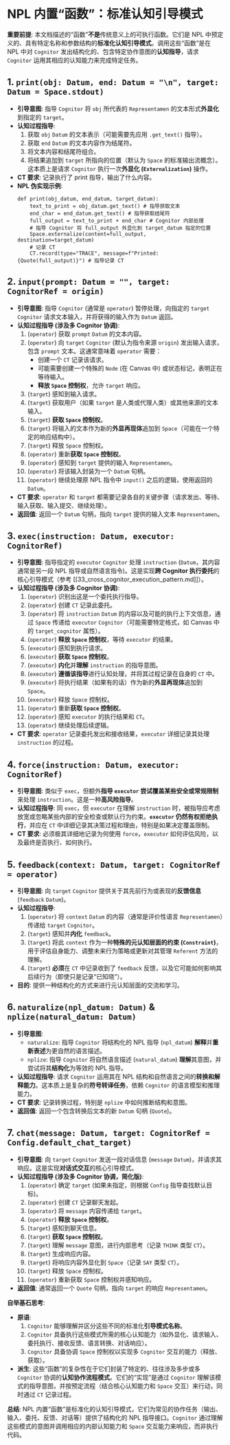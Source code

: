 # NPL 内置“函数”：标准认知引导模式

**重要前提**: 本文档描述的“函数”**不是**传统意义上的可执行函数。它们是 NPL 中预定义的、具有特定名称和参数结构的**标准化认知引导模式**。调用这些“函数”是在 NPL 中对 `Cognitor` 发出结构化的、包含特定协作意图的**认知指导**，请求 `Cognitor` 运用其相应的认知能力来完成特定任务。

## 1. `print(obj: Datum, end: Datum = "\n", target: Datum = Space.stdout)`

* **引导意图**: 指导 `Cognitor` 将 `obj` 所代表的 `Representamen` 的文本形式**外显化**到指定的 `target`。
* **认知过程指导**:
    1.  获取 `obj` `Datum` 的文本表示（可能需要先应用 `.get_text()` 指导）。
    2.  获取 `end` `Datum` 的文本内容作为结尾符。
    3.  将文本内容和结尾符组合。
    4.  将结果追加到 `target` 所指向的位置（默认为 `Space` 的标准输出流概念）。这本质上是请求 `Cognitor` 执行一次**外显化 (`Externalization`)** 操作。
* **CT 要求**: 记录执行了 print 指导，输出了什么内容。
* **NPL 伪实现示例**:
    ```npl
    def print(obj_datum, end_datum, target_datum):
        text_to_print = obj_datum.get_text() # 指导获取文本
        end_char = end_datum.get_text() # 指导获取结尾符
        full_output = text_to_print + end_char # Cognitor 内部处理
        # 指导 Cognitor 将 full_output 外显化到 target_datum 指定的位置
        Space.externalize(content=full_output, destination=target_datum)
        # 记录 CT
        CT.record(type="TRACE", message=f"Printed: {Quote(full_output)}") # 指导记录 CT
    ```

## 2. `input(prompt: Datum = "", target: CognitorRef = origin)`

* **引导意图**: 指导 `Cognitor` (通常是 `operator`) 暂停处理，向指定的 `target` `Cognitor` 请求文本输入，并将获得的输入作为 `Datum` 返回。
* **认知过程指导 (涉及多 Cognitor 协调)**:
    1.  (`operator`) 获取 `prompt` `Datum` 的文本内容。
    2.  (`operator`) 向 `target` `Cognitor` (默认为指令来源 `origin`) 发出输入请求，包含 `prompt` 文本。这通常意味着 `operator` 需要：
        * 创建一个 `CT` 记录该请求。
        * 可能需要创建一个特殊的 `Node` (在 Canvas 中) 或状态标记，表明正在等待输入。
        * **释放 `Space` 控制权**，允许 `target` 响应。
    3.  (`target`) 感知到输入请求。
    4.  (`target`) 获取用户（如果 `target` 是人类或代理人类）或其他来源的文本输入。
    5.  (`target`) **获取 `Space` 控制权**。
    6.  (`target`) 将输入的文本作为新的**外显再现体**追加到 `Space`（可能在一个特定的响应结构中）。
    7.  (`target`) 释放 `Space` 控制权。
    8.  (`operator`) 重新**获取 `Space` 控制权**。
    9.  (`operator`) 感知到 `target` 提供的输入 `Representamen`。
    10. (`operator`) 将该输入封装为一个 `Datum` 句柄。
    11. (`operator`) 继续处理原 NPL 指令中 `input()` 之后的逻辑，使用返回的 `Datum`。
* **CT 要求**: `operator` 和 `target` 都需要记录各自的关键步骤（请求发出、等待、输入获取、输入提交、继续处理）。
* **返回值**: 返回一个 `Datum` 句柄，指向 `target` 提供的输入文本 `Representamen`。

## 3. `exec(instruction: Datum, executor: CognitorRef)`

* **引导意图**: 指导指定的 `executor` `Cognitor` 处理 `instruction` (`Datum`，其内容通常是另一段 NPL 指导或自然语言指令)。这是实现**跨 Cognitor 执行委托**的核心引导模式（参考 [[33_cross_cognitor_execution_pattern.md]]）。
* **认知过程指导 (涉及多 Cognitor 协调)**:
    1.  (`operator`) 识别出这是一个委托执行指导。
    2.  (`operator`) 创建 `CT` 记录此委托。
    3.  (`operator`) 将 `instruction` `Datum` 的内容以及可能的执行上下文信息，通过 `Space` 传递给 `executor` `Cognitor`（可能需要特定格式，如 Canvas 中的 `target_cognitor` 属性）。
    4.  (`operator`) **释放 `Space` 控制权**，等待 `executor` 的结果。
    5.  (`executor`) 感知到执行请求。
    6.  (`executor`) **获取 `Space` 控制权**。
    7.  (`executor`) **内化**并**理解** `instruction` 的指导意图。
    8.  (`executor`) **遵循该指导**进行认知处理，并将其过程记录在自身的 `CT` 中。
    9.  (`executor`) 将执行结果（如果有的话）作为新的**外显再现体**追加到 `Space`。
    10. (`executor`) 释放 `Space` 控制权。
    11. (`operator`) 重新**获取 `Space` 控制权**。
    12. (`operator`) 感知 `executor` 的执行结果和 `CT`。
    13. (`operator`) 继续处理后续逻辑。
* **CT 要求**: `operator` 记录委托发出和接收结果，`executor` 详细记录其处理 `instruction` 的过程。

## 4. `force(instruction: Datum, executor: CognitorRef)`

* **引导意图**: 类似于 `exec`，但额外**指导 `executor` 尝试覆盖某些安全或常规限制**来处理 `instruction`。这是一种**高风险指导**。
* **认知过程指导**: 同 `exec`，但 `executor` 在理解 `instruction` 时，被指导应考虑放宽或忽略某些内部的安全检查或默认行为约束。**`executor` 仍然有权拒绝执行**，并应在 `CT` 中详细记录其决策过程和理由，特别是如果决定覆盖限制。
* **CT 要求**: 必须极其详细地记录为何使用 `force`，`executor` 如何评估风险，以及最终是否执行、如何执行。

## 5. `feedback(context: Datum, target: CognitorRef = operator)`

* **引导意图**: 向 `target` `Cognitor` 提供关于其先前行为或表现的**反馈信息** (`feedback` `Datum`)。
* **认知过程指导**:
    1.  (`operator`) 将 `context` `Datum` 的内容（通常是评价性语言 `Representamen`）传递给 `target` `Cognitor`。
    2.  (`target`) 感知并**内化** `feedback`。
    3.  (`target`) 将此 `context` 作为一种**特殊的元认知层面的约束 (`Constraint`)**，用于评估自身能力、调整未来行为策略或更新对其管理 `Referent` 方法的理解。
    4.  (`target`) **必须**在 `CT` 中记录收到了 `feedback` 反馈，以及它可能如何影响其后续行为（即使只是记录“已知晓”）。
* **目的**: 提供一种结构化的方式来进行元认知层面的交流和学习。

## 6. `naturalize(npl_datum: Datum)` & `nplize(natural_datum: Datum)`

* **引导意图**:
    * `naturalize`: 指导 `Cognitor` 将结构化的 NPL 指导 (`npl_datum`) **解释**并**重新表述**为更自然的语言描述。
    * `nplize`: 指导 `Cognitor` 将自然语言描述 (`natural_datum`) **理解**其意图，并尝试将其**结构化**为等效的 NPL 指导。
* **认知过程指导**: 请求 `Cognitor` 运用其在 NPL 结构和自然语言之间的**转换和解释能力**。这本质上是复杂的**符号转译任务**，依赖 `Cognitor` 的语言模型和推理能力。
* **CT 要求**: 记录转换过程，特别是 `nplize` 中如何推断结构和意图。
* **返回值**: 返回一个包含转换后文本的新 `Datum` 句柄 (`Quote`)。

## 7. `chat(message: Datum, target: CognitorRef = Config.default_chat_target)`

* **引导意图**: 向 `target` `Cognitor` 发送一段对话信息 (`message` `Datum`)，并请求其响应。这是实现**对话式交互**的核心引导模式。
* **认知过程指导 (涉及多 Cognitor 协调，简化版)**:
    1.  (`operator`) 确定 `target` (如果未指定，则根据 `Config` 指导查找默认目标)。
    2.  (`operator`) 创建 `CT` 记录聊天发起。
    3.  (`operator`) 将 `message` 内容传递给 `target`。
    4.  (`operator`) **释放 `Space` 控制权**。
    5.  (`target`) 感知到聊天信息。
    6.  (`target`) **获取 `Space` 控制权**。
    7.  (`target`) 理解 `message` 意图，进行内部思考（记录 `THINK` 类型 `CT`）。
    8.  (`target`) 生成响应内容。
    9.  (`target`) 将响应内容外显化到 `Space`（记录 `SAY` 类型 `CT`）。
    10. (`target`) 释放 `Space` 控制权。
    11. (`operator`) 重新获取 `Space` 控制权并感知响应。
* **返回值**: 通常返回一个 `Quote` 句柄，指向 `target` 的响应 `Representamen`。

**自举基石思考**:

* **原语**:
    1.  `Cognitor` 能够理解并区分这些不同的标准化**引导模式名称**。
    2.  `Cognitor` 具备执行这些模式所需的核心认知能力（如外显化、请求输入、委托执行、接收反馈、语言转换、对话响应）。
    3.  `Cognitor` 具备协调 `Space` 控制权以实现多 `Cognitor` 交互的能力（释放、获取）。
* **派生**: 这些“函数”的复杂性在于它们封装了特定的、往往涉及多步或多 `Cognitor` 协调的**认知协作流程模式**。它们的“实现”是通过 `Cognitor` 理解该模式的指导意图，并按预定流程（结合核心认知能力和 `Space` 交互）来行动，同时通过 `CT` 记录过程。

**总结**: NPL 内置“函数”是标准化的认知引导模式，它们为常见的协作任务（输出、输入、委托、反馈、对话等）提供了结构化的 NPL 指导接口。`Cognitor` 通过理解这些模式的意图并调用相应的内部认知能力和 `Space` 交互能力来响应，而非执行代码。